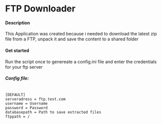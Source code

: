 # FTP Downloader

#### Description
This Application was created because i needed to download the latest zip file from a FTP, unpack it and save the content to a shared folder


#### Get started

Run the script once to genereate a config.ini file and enter the credentials for your ftp server

##### Config file:
<code>
[DEFAULT]
serveradress = ftp.test.com
username = Username
password = Password
databasepath = Path to save extracted files
ftppath = /

</code>


